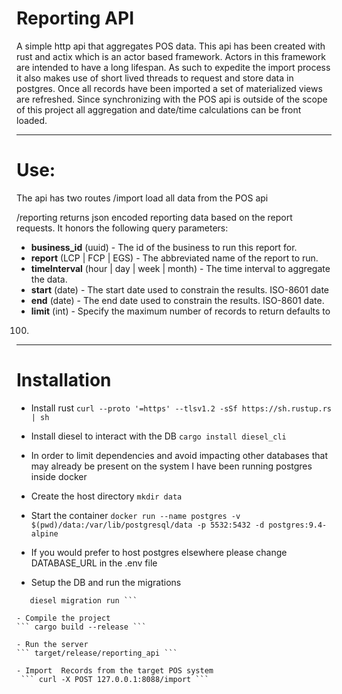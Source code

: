 # Reporting API
A simple http api that aggregates POS data. This api has been created with
rust and actix which is an actor based framework. Actors in this framework are intended
to have a long lifespan. As such to expedite the import process it also makes use
of short lived threads to request and store data in postgres. Once all records
have been imported a set of materialized views are refreshed. Since
synchronizing with the POS api is outside of the scope of this project all
aggregation and date/time calculations can be front loaded.

---
# Use:
The api has two routes
/import
load all data from the POS api

/reporting
returns json encoded reporting data based on the report requests. It honors the
following query parameters:
- **business_id** (uuid) - The id of the business to run this report for.
- **report** (LCP | FCP | EGS) - The abbreviated name of the report to run.
- **timeInterval** (hour | day | week | month) - The time interval to aggregate the data.
- **start** (date) - The start date used to constrain the results. ISO-8601 date
- **end** (date) - The end date used to constrain the results. ISO-8601 date.
- **limit** (int) - Specify the maximum number of records to return defaults to
100.

---
# Installation

- Install rust
 ``` curl --proto '=https' --tlsv1.2 -sSf https://sh.rustup.rs | sh ```

- Install diesel to interact with the DB
  ``` cargo install diesel_cli ```

- In order to limit dependencies and avoid impacting other databases that may
already be present on the system I have been running postgres inside docker

- Create the host directory
``` mkdir data ```
- Start the container
``` docker run --name postgres -v $(pwd)/data:/var/lib/postgresql/data -p 5532:5432 -d postgres:9.4-alpine ```

- If you would prefer to host postgres elsewhere please change DATABASE_URL in the
.env file

- Setup the DB and run the migrations
``` diesel setup
   diesel migration run ```

- Compile the project
``` cargo build --release ```

- Run the server
``` target/release/reporting_api ```

- Import  Records from the target POS system
 ``` curl -X POST 127.0.0.1:8088/import ```
